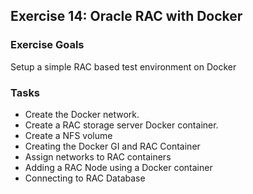 ## Exercise 14: Oracle RAC with Docker

### Exercise Goals

Setup a simple RAC based test environment on Docker

### Tasks

- Create the Docker network.
- Create a RAC storage server Docker container.
- Create a NFS volume
- Creating the Docker GI and RAC Container
- Assign networks to RAC containers
- Adding a RAC Node using a Docker container
- Connecting to RAC Database

<!-- Stuff between the <div class="notes"> will be rendered as pptx slide notes -->
<div class="notes">
</div>

<!-- Stuff between the <div class="no notes"> will not be rendered as pptx slide notes -->
<div class="no notes">
</div>